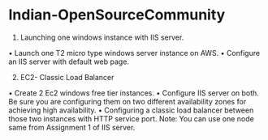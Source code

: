 # Indian-OpenSourceCommunity
1. Launching one windows instance with IIS server.

  •	Launch one T2 micro type windows server instance on AWS.
  •	Configure an IIS server with default web page.

2. EC2- Classic Load Balancer

• Create 2 Ec2 windows free tier instances.
• Configure IIS server on both. Be sure you are configuring them on two different availability zones for achieving high availability.
• Configuring a classic load balancer between those two instances with HTTP service port.
Note: You can use one node same from Assignment 1 of IIS server.
